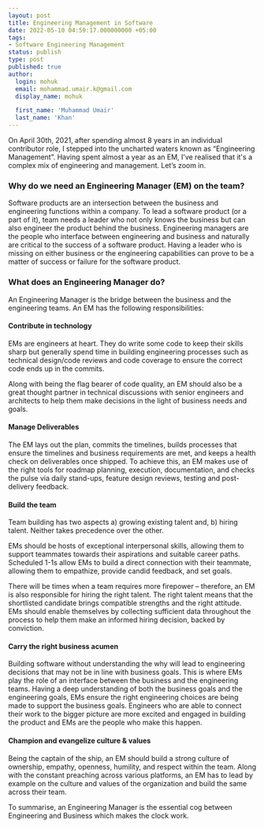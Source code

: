 ```yaml
---
layout: post
title: Engineering Management in Software
date: 2022-05-10 04:59:17.000000000 +05:00
tags:
- Software Engineering Management
status: publish
type: post
published: true
author:
  login: mohuk
  email: mohammad.umair.k@gmail.com
  display_name: mohuk

  first_name: 'Muhammad Umair'
  last_name: 'Khan'
---
```

On April 30th, 2021, after spending almost 8 years in an individual contributor role, I stepped into the uncharted waters known as “Engineering Management”. Having spent almost a year as an EM, I’ve realised that it's a complex mix of engineering and management. Let’s zoom in.

### Why do we need an Engineering Manager (EM) on the team?
Software products are an intersection between the business and engineering functions within a company. To lead a software product (or a part of it), team needs a leader who not only knows the business but can also engineer the product behind the business. Engineering managers are the people who interface between engineering and business and naturally are critical to the success of a software product. Having a leader who is missing on either business or the engineering capabilities can prove to be a matter of success or failure for the software product.

### What does an Engineering Manager do?
An Engineering Manager is the bridge between the business and the engineering teams. An EM has the following responsibilities:

#### Contribute in technology
EMs are engineers at heart. They do write some code to keep their skills sharp but generally spend time in building engineering processes such as technical design/code reviews and code coverage to ensure the correct code ends up in the commits.

Along with being the flag bearer of code quality, an EM should also be a great thought partner in technical discussions with senior engineers and architects to help them make decisions in the light of business needs and goals.

#### Manage Deliverables
The EM lays out the plan, commits the timelines, builds processes that ensure the timelines and business requirements are met, and keeps a health check on deliverables once shipped. To achieve this, an EM makes use of the right tools for roadmap planning, execution, documentation, and checks the pulse via daily stand-ups, feature design reviews, testing and post-delivery feedback.

#### Build the team
Team building has two aspects a) growing existing talent and, b) hiring talent. Neither takes precedence over the other.

EMs should be hosts of exceptional interpersonal skills, allowing them to support teammates towards their aspirations and suitable career paths. Scheduled 1-1s allow EMs to build a direct connection with their teammate, allowing them to empathize, provide candid feedback, and set goals.

There will be times when a team requires more firepower – therefore, an EM is also responsible for hiring the right talent. The right talent means that the shortlisted candidate brings compatible strengths and the right attitude. EMs should enable themselves by collecting sufficient data throughout the process to help them make an informed hiring decision, backed by conviction.

#### Carry the right business acumen

Building software without understanding the why will lead to engineering decisions that may not be in line with business goals. This is where EMs play the role of an interface between the business and the engineering teams. Having a deep understanding of both the business goals and the engineering goals, EMs ensure the right engineering choices are being made to support the business goals. Engineers who are able to connect their work to the bigger picture are more excited and engaged in building the product and EMs are the people who make this happen.

#### Champion and evangelize culture & values

Being the captain of the ship, an EM should build a strong culture of ownership, empathy, openness, humility, and respect within the team. Along with the constant preaching across various platforms, an EM has to lead by example on the culture and values of the organization and build the same across their team.

To summarise, an Engineering Manager is the essential cog between Engineering and Business which makes the clock work.
